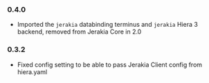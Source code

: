 ### 0.4.0

* Imported the `jerakia` databinding terminus and `jerakia` Hiera 3 backend, removed from Jerakia Core in 2.0

### 0.3.2

* Fixed config setting to be able to pass Jerakia Client config from hiera.yaml

